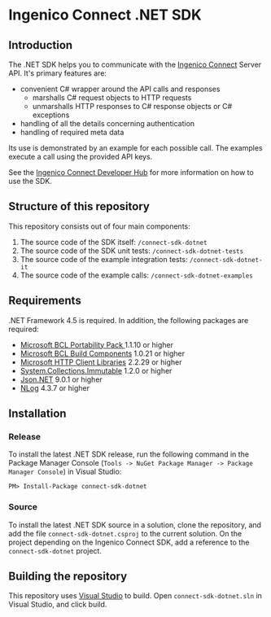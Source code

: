 # Ingenico Connect .NET SDK

## Introduction

The .NET SDK helps you to communicate with the [Ingenico Connect](http://www.ingenico.com/epayments) Server API. It's primary features are:

* convenient C# wrapper around the API calls and responses
    * marshalls C# request objects to HTTP requests
    * unmarshalls HTTP responses to C# response objects or C# exceptions
* handling of all the details concerning authentication
* handling of required meta data

Its use is demonstrated by an example for each possible call. The examples execute a call using the provided API keys.

See the [Ingenico Connect Developer Hub](https://developer.globalcollect.com/documentation/sdk/server/dotnet/) for more information on how to use the SDK.

## Structure of this repository

This repository consists out of four main components:

1. The source code of the SDK itself: `/connect-sdk-dotnet`
2. The source code of the SDK unit tests: `/connect-sdk-dotnet-tests`
3. The source code of the example integration tests: `/connect-sdk-dotnet-it`
4. The source code of the example calls: `/connect-sdk-dotnet-examples`

## Requirements

.NET Framework 4.5 is required. In addition, the following packages are required:

* [Microsoft BCL Portability Pack ](https://www.nuget.org/packages/Microsoft.Bcl/) 1.1.10 or higher
* [Microsoft BCL Build Components](https://www.nuget.org/packages/Microsoft.Bcl.Build/) 1.0.21 or higher
* [Microsoft HTTP Client Libraries](https://www.nuget.org/packages/Microsoft.Net.Http/) 2.2.29 or higher
* [System.Collections.Immutable](https://www.nuget.org/packages/System.Collections.Immutable/) 1.2.0 or higher
* [Json.NET](https://www.nuget.org/packages/Newtonsoft.Json/) 9.0.1 or higher
* [NLog](https://www.nuget.org/packages/NLog/) 4.3.7 or higher

## Installation
 
### Release

To install the latest .NET SDK release, run the following command in the Package Manager Console (`Tools -> NuGet Package Manager -> Package Manager Console`) in Visual Studio:

	PM> Install-Package connect-sdk-dotnet

### Source

To install the latest .NET SDK source in a solution, clone the repository, and add the file `connect-sdk-dotnet.csproj` to the current solution. On the project depending on the Ingenico Connect SDK, add a reference to the `connect-sdk-dotnet` project.

## Building the repository

This repository uses [Visual Studio](https://www.visualstudio.com/) to build. Open `connect-sdk-dotnet.sln` in Visual Studio, and click build.
